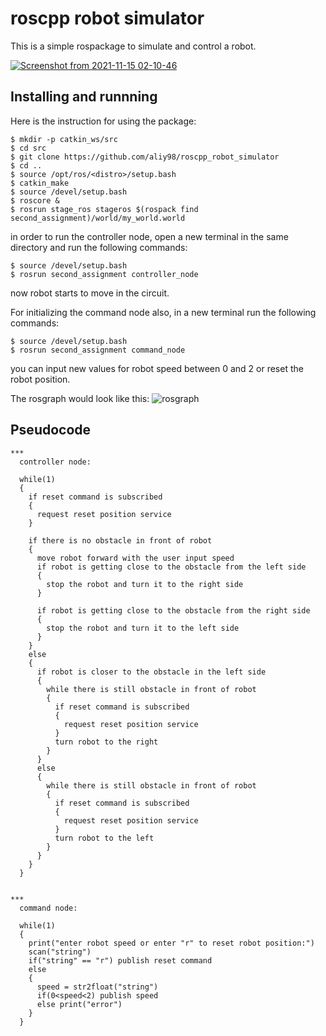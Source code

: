 # roscpp robot simulator
This is a simple rospackage to simulate and control a robot.

[![Screenshot from 2021-11-15 02-10-46](https://user-images.githubusercontent.com/65722399/141701585-c58e8d77-3398-42c8-b348-b9ff476ac046.png)
](https://www.youtube.com/watch?v=KP1wJ6qN2e8&t=36s
)
  
## Installing and runnning 
Here is the instruction for using the package:
```bashscript
$ mkdir -p catkin_ws/src
$ cd src
$ git clone https://github.com/aliy98/roscpp_robot_simulator
$ cd ..
$ source /opt/ros/<distro>/setup.bash
$ catkin_make
$ source /devel/setup.bash
$ roscore &
$ rosrun stage_ros stageros $(rospack find second_assignment)/world/my_world.world
```
in order to run the controller node, open a new terminal in the same directory and run the following commands:
```bashscript
$ source /devel/setup.bash
$ rosrun second_assignment controller_node
```
now robot starts to move in the circuit.

For initializing the command node also, in a new terminal run the following commands:
```bashscript
$ source /devel/setup.bash
$ rosrun second_assignment command_node
```
you can input new values for robot speed between 0 and 2 or reset the robot position.

The rosgraph would look like this:
![rosgraph](https://user-images.githubusercontent.com/65722399/141699520-a63f6a5f-624c-4cb6-8501-2af88397e1ba.png)

## Pseudocode
```
***
  controller node:
  
  while(1)
  {
    if reset command is subscribed
    {
      request reset position service
    }
    
    if there is no obstacle in front of robot
    {
      move robot forward with the user input speed
      if robot is getting close to the obstacle from the left side
      {
        stop the robot and turn it to the right side
      }
      
      if robot is getting close to the obstacle from the right side
      {
        stop the robot and turn it to the left side
      }
    }
    else
    {
      if robot is closer to the obstacle in the left side
      {
        while there is still obstacle in front of robot
        {
          if reset command is subscribed
          {
            request reset position service
          }
          turn robot to the right
        }
      }
      else
      {
        while there is still obstacle in front of robot
        {
          if reset command is subscribed
          {
            request reset position service
          }
          turn robot to the left
        }
      }
    }
  }

  
***
  command node:
  
  while(1)
  {
    print("enter robot speed or enter "r" to reset robot position:")
    scan("string")
    if("string" == "r") publish reset command
    else
    {
      speed = str2float("string")
      if(0<speed<2) publish speed
      else print("error")
    }
  }
```
